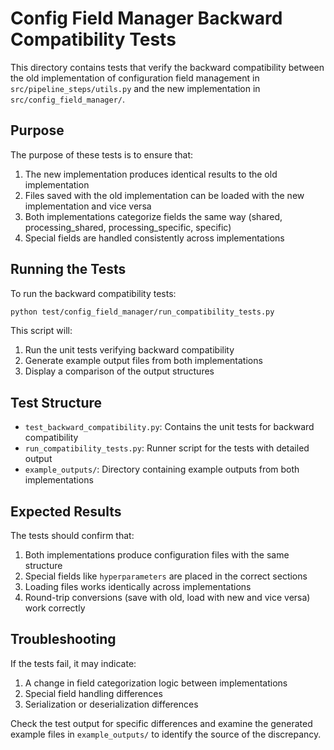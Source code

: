 # Config Field Manager Backward Compatibility Tests

This directory contains tests that verify the backward compatibility between the old implementation of configuration field management in `src/pipeline_steps/utils.py` and the new implementation in `src/config_field_manager/`.

## Purpose

The purpose of these tests is to ensure that:

1. The new implementation produces identical results to the old implementation
2. Files saved with the old implementation can be loaded with the new implementation and vice versa
3. Both implementations categorize fields the same way (shared, processing_shared, processing_specific, specific)
4. Special fields are handled consistently across implementations

## Running the Tests

To run the backward compatibility tests:

```bash
python test/config_field_manager/run_compatibility_tests.py
```

This script will:

1. Run the unit tests verifying backward compatibility
2. Generate example output files from both implementations
3. Display a comparison of the output structures

## Test Structure

- `test_backward_compatibility.py`: Contains the unit tests for backward compatibility
- `run_compatibility_tests.py`: Runner script for the tests with detailed output
- `example_outputs/`: Directory containing example outputs from both implementations

## Expected Results

The tests should confirm that:

1. Both implementations produce configuration files with the same structure
2. Special fields like `hyperparameters` are placed in the correct sections
3. Loading files works identically across implementations
4. Round-trip conversions (save with old, load with new and vice versa) work correctly

## Troubleshooting

If the tests fail, it may indicate:

1. A change in field categorization logic between implementations
2. Special field handling differences
3. Serialization or deserialization differences

Check the test output for specific differences and examine the generated example files in `example_outputs/` to identify the source of the discrepancy.
